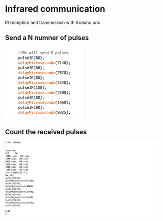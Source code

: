 # Infrared communication

  IR reception and transmission with Arduino uno

## Send a N numner of pulses

<img src="https://github.com/totovr/Arduino/blob/master/IR/Images/Pulse.png" width="250">

## Count the received pulses

<img src="https://github.com/totovr/Arduino/blob/master/IR/Images/Decode.png" width="950">

